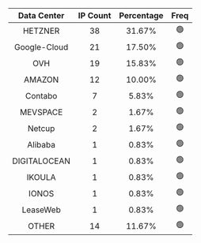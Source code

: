 | Data Center | IP Count | Percentage | Freq |
|:------------:|:--------:|:-----------:|:-----:|
| HETZNER | 38 | 31.67% | 🟢 |
| Google-Cloud | 21 | 17.50% | 🟢 |
| OVH | 19 | 15.83% | 🟢 |
| AMAZON | 12 | 10.00% | 🟢 |
| Contabo | 7 | 5.83% | 🟢 |
| MEVSPACE | 2 | 1.67% | 🟢 |
| Netcup | 2 | 1.67% | 🟢 |
| Alibaba | 1 | 0.83% | 🟢 |
| DIGITALOCEAN | 1 | 0.83% | 🟢 |
| IKOULA | 1 | 0.83% | 🟢 |
| IONOS | 1 | 0.83% | 🟢 |
| LeaseWeb | 1 | 0.83% | 🟢 |
| OTHER | 14 | 11.67% | 🟢 |